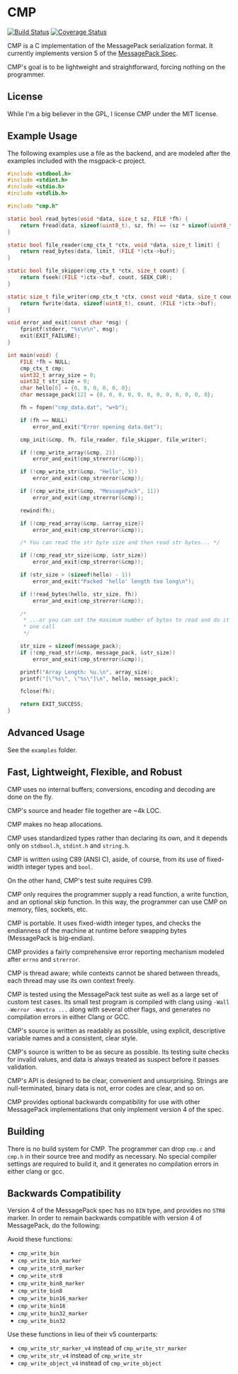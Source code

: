 # CMP

[![Build Status](https://travis-ci.org/camgunz/cmp.svg?branch=master)](https://travis-ci.org/camgunz/cmp) [![Coverage Status](https://coveralls.io/repos/github/camgunz/cmp/badge.svg?branch=develop)](https://coveralls.io/github/camgunz/cmp?branch=develop)

CMP is a C implementation of the MessagePack serialization format.  It
currently implements version 5 of the [MessagePack
Spec](http://github.com/msgpack/msgpack/blob/master/spec.md).

CMP's goal is to be lightweight and straightforward, forcing nothing on the
programmer.

## License

While I'm a big believer in the GPL, I license CMP under the MIT license.

## Example Usage

The following examples use a file as the backend, and are modeled after the
examples included with the msgpack-c project.

```C
#include <stdbool.h>
#include <stdint.h>
#include <stdio.h>
#include <stdlib.h>

#include "cmp.h"

static bool read_bytes(void *data, size_t sz, FILE *fh) {
    return fread(data, sizeof(uint8_t), sz, fh) == (sz * sizeof(uint8_t));
}

static bool file_reader(cmp_ctx_t *ctx, void *data, size_t limit) {
    return read_bytes(data, limit, (FILE *)ctx->buf);
}

static bool file_skipper(cmp_ctx_t *ctx, size_t count) {
    return fseek((FILE *)ctx->buf, count, SEEK_CUR);
}

static size_t file_writer(cmp_ctx_t *ctx, const void *data, size_t count) {
    return fwrite(data, sizeof(uint8_t), count, (FILE *)ctx->buf);
}

void error_and_exit(const char *msg) {
    fprintf(stderr, "%s\n\n", msg);
    exit(EXIT_FAILURE);
}

int main(void) {
    FILE *fh = NULL;
    cmp_ctx_t cmp;
    uint32_t array_size = 0;
    uint32_t str_size = 0;
    char hello[6] = {0, 0, 0, 0, 0, 0};
    char message_pack[12] = {0, 0, 0, 0, 0, 0, 0, 0, 0, 0, 0, 0};

    fh = fopen("cmp_data.dat", "w+b");

    if (fh == NULL)
        error_and_exit("Error opening data.dat");

    cmp_init(&cmp, fh, file_reader, file_skipper, file_writer);

    if (!cmp_write_array(&cmp, 2))
        error_and_exit(cmp_strerror(&cmp));

    if (!cmp_write_str(&cmp, "Hello", 5))
        error_and_exit(cmp_strerror(&cmp));

    if (!cmp_write_str(&cmp, "MessagePack", 11))
        error_and_exit(cmp_strerror(&cmp));

    rewind(fh);

    if (!cmp_read_array(&cmp, &array_size))
        error_and_exit(cmp_strerror(&cmp));

    /* You can read the str byte size and then read str bytes... */

    if (!cmp_read_str_size(&cmp, &str_size))
        error_and_exit(cmp_strerror(&cmp));

    if (str_size > (sizeof(hello) - 1))
        error_and_exit("Packed 'hello' length too long\n");

    if (!read_bytes(hello, str_size, fh))
        error_and_exit(cmp_strerror(&cmp));

    /*
     * ...or you can set the maximum number of bytes to read and do it all in
     * one call
     */

    str_size = sizeof(message_pack);
    if (!cmp_read_str(&cmp, message_pack, &str_size))
        error_and_exit(cmp_strerror(&cmp));

    printf("Array Length: %u.\n", array_size);
    printf("[\"%s\", \"%s\"]\n", hello, message_pack);

    fclose(fh);

    return EXIT_SUCCESS;
}

```

## Advanced Usage

See the `examples` folder.

## Fast, Lightweight, Flexible, and Robust

CMP uses no internal buffers; conversions, encoding and decoding are done on
the fly.

CMP's source and header file together are ~4k LOC.

CMP makes no heap allocations.

CMP uses standardized types rather than declaring its own, and it depends only
on `stdbool.h`, `stdint.h` and `string.h`.

CMP is written using C89 (ANSI C), aside, of course, from its use of
fixed-width integer types and `bool`.

On the other hand, CMP's test suite requires C99.

CMP only requires the programmer supply a read function, a write function, and
an optional skip function.  In this way, the programmer can use CMP on memory,
files, sockets, etc.

CMP is portable.  It uses fixed-width integer types, and checks the endianness
of the machine at runtime before swapping bytes (MessagePack is big-endian).

CMP provides a fairly comprehensive error reporting mechanism modeled after
`errno` and `strerror`.

CMP is thread aware; while contexts cannot be shared between threads, each
thread may use its own context freely.

CMP is tested using the MessagePack test suite as well as a large set of custom
test cases.  Its small test program is compiled with clang using `-Wall -Werror
-Wextra ...` along with several other flags, and generates no compilation
errors in either Clang or GCC.

CMP's source is written as readably as possible, using explicit, descriptive
variable names and a consistent, clear style.

CMP's source is written to be as secure as possible.  Its testing suite checks
for invalid values, and data is always treated as suspect before it passes
validation.

CMP's API is designed to be clear, convenient and unsurprising.  Strings are
null-terminated, binary data is not, error codes are clear, and so on.

CMP provides optional backwards compatibility for use with other MessagePack
implementations that only implement version 4 of the spec.

## Building

There is no build system for CMP.  The programmer can drop `cmp.c` and `cmp.h`
in their source tree and modify as necessary.  No special compiler settings are
required to build it, and it generates no compilation errors in either clang or
gcc.

## Backwards Compatibility

Version 4 of the MessagePack spec has no `BIN` type, and provides no `STR8`
marker.  In order to remain backwards compatible with version 4 of MessagePack,
do the following:

Avoid these functions:

  - `cmp_write_bin`
  - `cmp_write_bin_marker`
  - `cmp_write_str8_marker`
  - `cmp_write_str8`
  - `cmp_write_bin8_marker`
  - `cmp_write_bin8`
  - `cmp_write_bin16_marker`
  - `cmp_write_bin16`
  - `cmp_write_bin32_marker`
  - `cmp_write_bin32`

Use these functions in lieu of their v5 counterparts:

  - `cmp_write_str_marker_v4` instead of `cmp_write_str_marker`
  - `cmp_write_str_v4` instead of `cmp_write_str`
  - `cmp_write_object_v4` instead of `cmp_write_object`

